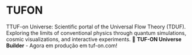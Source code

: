 # TUFON
TTUF-on Universe: Scientific portal of the Universal Flow Theory (TDUF). Exploring the limits of conventional physics through quantum simulations, cosmic visualizations, and interactive experiments.
🌌 **TUF-ON Universe Builder** - Agora em produção em tuf-on.com!
